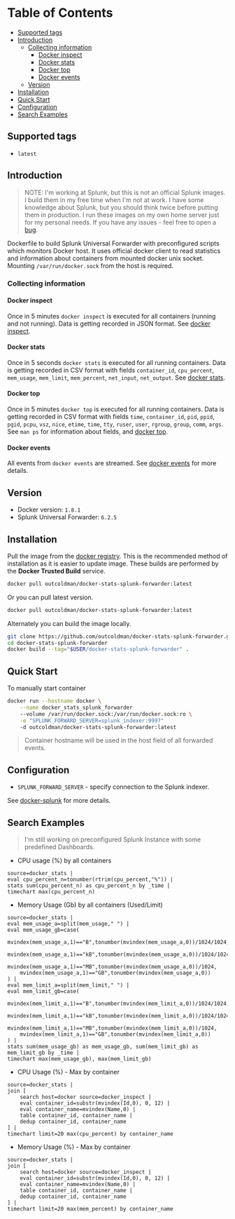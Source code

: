 # Table of Contents

- [Supported tags](#supported-tags)
- [Introduction](#introduction)
    - [Collecting information](#collecting-information)
        - [Docker inspect](#docker-inspect)
        - [Docker stats](#docker-stats)
        - [Docker top](#docker-top)
        - [Docker events](#docker-events)
    - [Version](#version)
- [Installation](#installation)
- [Quick Start](#quick-start)
- [Configuration](#configuration)
- [Search Examples](#search-examples)

## Supported tags

- `latest`

## Introduction

> NOTE: I'm working at Splunk, but this is not an official Splunk images.
> I build them in my free time when I'm not at work. I have some knowledge
> about Splunk, but you should think twice before putting them in
> production. I run these images on my own home server just for
> my personal needs. If you have any issues - feel free to open a
> [bug](https://github.com/outcoldman/docker-stats-splunk-forwarder/issues).

Dockerfile to build Splunk Universal Forwarder with preconfigured scripts
which monitors Docker host. It uses official docker client to read statistics
and information about containers from mounted docker unix socket. Mounting
`/var/run/docker.sock` from the host is required.

### Collecting information

#### Docker inspect

Once in 5 minutes `docker inspect` is executed for all containers (running and
not running). Data is getting recorded in JSON format. See [docker inspect](https://docs.docker.com/reference/commandline/inspect/).

#### Docker stats

Once in 5 seconds `docker stats` is executed for all running containers.
Data is getting recorded in CSV format with fields `container_id`,
`cpu_percent`, `mem_usage`, `mem_limit`, `mem_percent`, `net_input`,
`net_output`. See [docker stats](https://docs.docker.com/reference/commandline/stats/).

#### Docker top

Once in 5 minutes `docker top` is executed for all running containers.
Data is getting recorded in CSV format with fields `time`, `container_id`,
`pid`, `ppid`, `pgid`, `pcpu`, `vsz`, `nice`, `etime`, `time`, `tty`, `ruser`,
`user`, `rgroup`, `group`, `comm`, `args`. See `man ps` for information
about fields, and [docker top](https://docs.docker.com/reference/commandline/top/).

#### Docker events

All events from `docker events` are streamed. See [docker events](https://docs.docker.com/reference/commandline/events/)
for more details.

## Version

- Docker version: `1.8.1`
- Splunk Universal Forwarder: `6.2.5`

## Installation

Pull the image from the [docker registry](https://registry.hub.docker.com/u/outcoldman/docker-stats-splunk-forwarder/).
This is the recommended method of installation as it is easier to update image.
These builds are performed by the **Docker Trusted Build** service.

```bash
docker pull outcoldman/docker-stats-splunk-forwarder:latest
```

Or you can pull latest version.

```bash
docker pull outcoldman/docker-stats-splunk-forwarder:latest
```

Alternately you can build the image locally.

```bash
git clone https://github.com/outcoldman/docker-stats-splunk-forwarder.git
cd docker-stats-splunk-forwarder
docker build --tag="$USER/docker-stats-splunk-forwarder" .
```

## Quick Start

To manually start container

```bash
docker run --hostname docker \
    --name docker_stats_splunk_forwarder
    --volume /var/run/docker.sock:/var/run/docker.sock:ro \
    -e "SPLUNK_FORWARD_SERVER=splunk_indexer:9997"
    -d outcoldman/docker-stats-splunk-forwarder:latest
```

> Container hostname will be used in the host field of all forwarded events.

## Configuration

- `SPLUNK_FORWARD_SERVER` - specify connection to the Splunk indexer.

See [docker-splunk](https://github.com/outcoldman/docker-splunk) for more details.

## Search Examples

> I'm still working on preconfigured Splunk Instance with some predefined
> Dashboards.

- CPU usage (%) by all containers

```
source=docker_stats |
eval cpu_percent_n=tonumber(rtrim(cpu_percent,"%")) |
stats sum(cpu_percent_n) as cpu_percent_n by _time |
timechart max(cpu_percent_n)
```

- Memory Usage (Gb) by all containers (Used/Limit)

```
source=docker_stats |
eval mem_usage_a=split(mem_usage," ") |
eval mem_usage_gb=case(
    mvindex(mem_usage_a,1)=="B",tonumber(mvindex(mem_usage_a,0))/1024/1024,
    mvindex(mem_usage_a,1)=="kB",tonumber(mvindex(mem_usage_a,0))/1024/1024,
    mvindex(mem_usage_a,1)=="MB",tonumber(mvindex(mem_usage_a,0))/1024,
    mvindex(mem_usage_a,1)=="GB",tonumber(mvindex(mem_usage_a,0))
) |
eval mem_limit_a=split(mem_limit," ") |
eval mem_limit_gb=case(
    mvindex(mem_limit_a,1)=="B",tonumber(mvindex(mem_limit_a,0))/1024/1024,
    mvindex(mem_limit_a,1)=="kB",tonumber(mvindex(mem_limit_a,0))/1024/1024,
    mvindex(mem_limit_a,1)=="MB",tonumber(mvindex(mem_limit_a,0))/1024,
    mvindex(mem_limit_a,1)=="GB",tonumber(mvindex(mem_limit_a,0))
) |
stats sum(mem_usage_gb) as mem_usage_gb, sum(mem_limit_gb) as mem_limit_gb by _time |
timechart max(mem_usage_gb), max(mem_limit_gb)
```

- CPU Usage (%) - Max by container

```
source=docker_stats |
join [
    search host=docker source=docker_inspect |
    eval container_id=substr(mvindex(Id,0), 0, 12) |
    eval container_name=mvindex(Name,0) |
    table container_id, container_name |
    dedup container_id, container_name
] |
timechart limit=20 max(cpu_percent) by container_name
```

- Memory Usage (%) - Max by container

```
source=docker_stats |
join [
    search host=docker source=docker_inspect |
    eval container_id=substr(mvindex(Id,0), 0, 12) |
    eval container_name=mvindex(Name,0) |
    table container_id, container_name |
    dedup container_id, container_name
] |
timechart limit=20 max(mem_percent) by container_name
```
